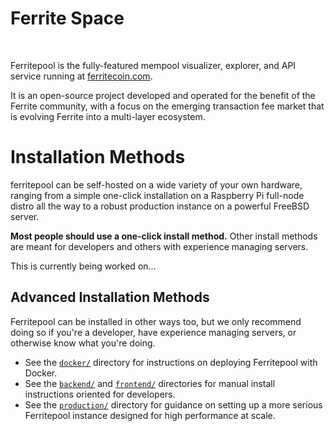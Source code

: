 # Ferrite Space

<br>

Ferritepool is the fully-featured mempool visualizer, explorer, and API service running at [ferritecoin.com](https://ferritecoin.com/).

It is an open-source project developed and operated for the benefit of the Ferrite community, with a focus on the emerging transaction fee market that is evolving Ferrite into a multi-layer ecosystem.

# Installation Methods

ferritepool can be self-hosted on a wide variety of your own hardware, ranging from a simple one-click installation on a Raspberry Pi full-node distro all the way to a robust production instance on a powerful FreeBSD server.

**Most people should use a one-click install method.** Other install methods are meant for developers and others with experience managing servers.

This is currently being worked on...

<!-- <a id="one-click-installation"></a>
## One-Click Installation

Mempool can be conveniently installed on the following full-node distros:
- [Umbrel](https://github.com/getumbrel/umbrel)
- [RaspiBlitz](https://github.com/rootzoll/raspiblitz)
- [RoninDojo](https://code.samourai.io/ronindojo/RoninDojo)
- [myNode](https://github.com/mynodebtc/mynode)
- [Start9](https://github.com/Start9Labs/embassy-os)

**We highly recommend you deploy your own Mempool instance this way.** No matter which option you pick, you'll be able to get your own fully-sovereign instance of Mempool up quickly without needing to fiddle with any settings. -->

## Advanced Installation Methods

Ferritepool can be installed in other ways too, but we only recommend doing so if you're a developer, have experience managing servers, or otherwise know what you're doing.

- See the [`docker/`](./docker/) directory for instructions on deploying Ferritepool with Docker.
- See the [`backend/`](./backend/) and [`frontend/`](./frontend/) directories for manual install instructions oriented for developers.
- See the [`production/`](./production/) directory for guidance on setting up a more serious Ferritepool instance designed for high performance at scale.
